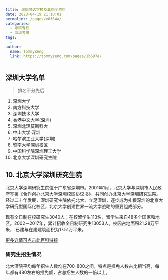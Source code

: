 ```yaml
---
title: 深圳可选学校及其相关资料
date: 2023-04-19 21:10:01
permalink: /pages/e8f64a/
categories:
  - 考研专栏
  - 深圳考研
tags:
  - 
author: 
  name: TommyZeng
  link: https://tommyzeng.com/pages/1b697e/
---
```

## 深圳大学名单

> 排名不分先后

1. 深圳大学 
2. 南方科技大学
3. 深圳技术大学
4. 香港中文大学(深圳)
5. 深圳北理莫斯科大
6. 中山大学·深圳
7. 哈尔滨工业大学(深圳)
8. 暨南大学深圳校区
9. 中国科学院深圳理工大学
10. 北京大学深圳研究生院



## 10. 北京大学深圳研究生院

北京大学深圳研究生院位于广东省深圳市。2001年1月，北京大学与深圳市人民政府签署《合作创办北京大学深圳校区协议书》，共同创办北京大学深圳研究生院。经过二十年发展，深圳研究生院依托北大、立足深圳，逐步成为扎根深圳的北京大学研究型国际化校区，北京大学创建世界一流大学战略的重要组成部分。

现有全日制在校研究生3040人；在校留学生113名，留学生来自48多个国家和地区。2002－2017年，累计招收全日制研究生13053人。校园占地面积21.28万平米， 已建与在建建筑面积为17.51万平米。

[更多详情可点击此百科链接](https://baike.baidu.com/item/%E5%8C%97%E4%BA%AC%E5%A4%A7%E5%AD%A6%E6%B7%B1%E5%9C%B3%E7%A0%94%E7%A9%B6%E7%94%9F%E9%99%A2/2765854?fr=aladdin)

### 研究生招生情况

北大深院平均每年招生人数均在700-800之间，特点是推免人数占比相当高，每年都有480左右的推免额，占总招生人数的一倍以上。




